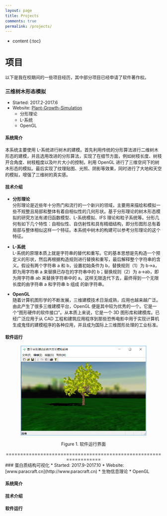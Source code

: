 ```yaml
---
layout: page
title: Projects
comments: true
permalink: /projects/
---
```


* content
{:toc}

# 项目
以下是我在校期间的一些项目经历，其中部分项目已经申请了软件著作权。
   
### 三维树木形态模拟
* Started: 2017.2-2017.6
* Website: [Plant-Growth-Simulation](https://github.com/zxl16616/Plant-Growth-Simulation)
   * 分形理论
   * L-系统
   * OpenGL

#### 系统简介    
本系统主要使用 L-系统进行树木的建模。首先利用传统的分形算法进行二维树木形态的建模，并且选用改进的分形算法，实现了在细节方面，例如树枝长度、树枝开合角度、树枝粗度以及叶片大小的控制，利用 OpenGL 进行了三维空间下的树木形态的模拟。最后实现了纹理贴图、光照、阴影等效果，同时进行了大地和天空的模拟，增强了三维树的真实感。

#### 技术介绍
* **分形理论**  
分形理论是近些年十分热门和流行的一个新兴的领域，主要用来描绘和模拟一些不规整且局部和整体有着自相似性的几何形状。基于分形理论的树木形态模拟的研究方法有递归函数模型、L-系统模拟、IFS 理论和粒子系统等。分形几何有如下几个特性：自相似性、自仿射性和具有精细结构，即分形图形总有着局部与整体相似这样一个特征。本系统中树木的构建可以参考分形理论的这个特征。  

* **L-系统**   
L-系统的原理本质上就是字符串的替代和重写。它的基本思想是先构造一个预定义的形状，然后再根据构造规则进行替换和重写，最后解释整个字符串的含义。假设有两个字符串 a 和 b，设置初始条件为 b，替换规则（1）为 b→a，即为用字符串 a 来替换已存在的字符串中的 b；替换规则（2）为 a→ab，即为用字符串 ab 来替换字符串中的 a。这样无限迭代下去，最终得到一个无限长度的由字符串 a 和字符串 b 组成 的新字符串。  

* **OpenGL**  
随着计算机图形学的不断发展，三维建模技术日渐成熟，应用也越来越广泛。由此产生了很多三维建模平台，OpenGL 便是其中较为优秀的一个。它是一个“图形硬件的软件接口”。从本质上来说，它是一个 3D 图形库和建模库。已经广泛应用于从 CAD 工程和建筑应用程序到那些恐怖电影中用于实现计算机生成鬼怪的建模程序的各种应用，并且成为国际上三维图形处理的工业标准。 


 

#### 软件运行  
<center>
<img src="https://github.com/zxl16616/zxl16616.github.io/raw/master/_posts/pic/3Dtree.png" alt="软件运行界面" width="80%" height="80%">

Figure 1. 软件运行界面
</center>






<center>==================================================================</center>
### 蛋白质结构可视化
* Started: 2017.9-2017.10
* Website: [www.paracraft.cn](http://www.paracraft.cn)
   * 生物信息理论
   * OpenGL

#### 系统简介    



#### 技术介绍


#### 软件运行









